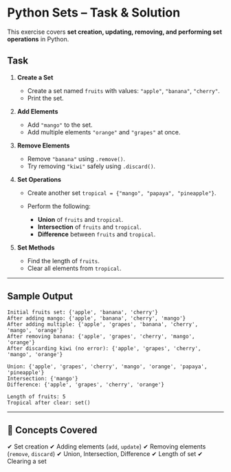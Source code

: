 
# Python Sets – Task & Solution

This exercise covers **set creation, updating, removing, and performing set operations** in Python.

## Task

1. **Create a Set**

   * Create a set named `fruits` with values: `"apple"`, `"banana"`, `"cherry"`.
   * Print the set.

2. **Add Elements**

   * Add `"mango"` to the set.
   * Add multiple elements `"orange"` and `"grapes"` at once.

3. **Remove Elements**

   * Remove `"banana"` using `.remove()`.
   * Try removing `"kiwi"` safely using `.discard()`.

4. **Set Operations**

   * Create another set `tropical = {"mango", "papaya", "pineapple"}`.
   * Perform the following:

     * **Union** of `fruits` and `tropical`.
     * **Intersection** of `fruits` and `tropical`.
     * **Difference** between `fruits` and `tropical`.

5. **Set Methods**

   * Find the length of `fruits`.
   * Clear all elements from `tropical`.

---

## Sample Output

```
Initial fruits set: {'apple', 'banana', 'cherry'}
After adding mango: {'apple', 'banana', 'cherry', 'mango'}
After adding multiple: {'apple', 'grapes', 'banana', 'cherry', 'mango', 'orange'}
After removing banana: {'apple', 'grapes', 'cherry', 'mango', 'orange'}
After discarding kiwi (no error): {'apple', 'grapes', 'cherry', 'mango', 'orange'}

Union: {'apple', 'grapes', 'cherry', 'mango', 'orange', 'papaya', 'pineapple'}
Intersection: {'mango'}
Difference: {'apple', 'grapes', 'cherry', 'orange'}

Length of fruits: 5
Tropical after clear: set()
```

---

## 📘 Concepts Covered

✔ Set creation
✔ Adding elements (`add`, `update`)
✔ Removing elements (`remove`, `discard`)
✔ Union, Intersection, Difference
✔ Length of set
✔ Clearing a set
